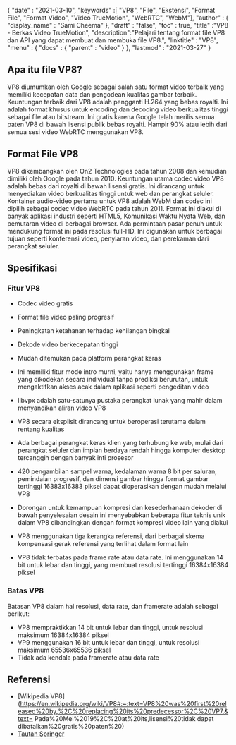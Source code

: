 {
  "date" : "2021-03-10",
  "keywords" :[ "VP8", "File", "Ekstensi", "Format File", "Format Video", "Video TrueMotion", "WebRTC", "WebM"],
  "author" : {
    "display_name" : "Sami Cheema"
},
  "draft" : "false",
  "toc" : true,
  "title" :"VP8 - Berkas Video TrueMotion",
  "description":"Pelajari tentang format file VP8 dan API yang dapat membuat dan membuka file VP8.",
  "linktitle" : "VP8",
  "menu" : {
    "docs" : {
      "parent" : "video"
}
},
  "lastmod" : "2021-03-27"
}

## Apa itu file VP8?

VP8 diumumkan oleh Google sebagai salah satu format video terbaik yang memiliki kecepatan data dan pengodean kualitas gambar terbaik. Keuntungan terbaik dari VP8 adalah pengganti H.264 yang bebas royalti. Ini adalah format khusus untuk encoding dan decoding video berkualitas tinggi sebagai file atau bitstream. Ini gratis karena Google telah merilis semua paten VP8 di bawah lisensi publik bebas royalti. Hampir 90% atau lebih dari semua sesi video WebRTC menggunakan VP8.

## Format File VP8

VP8 dikembangkan oleh On2 Technologies pada tahun 2008 dan kemudian dimiliki oleh Google pada tahun 2010. Keuntungan utama codec video VP8 adalah bebas dari royalti di bawah lisensi gratis. Ini dirancang untuk menyediakan video berkualitas tinggi untuk web dan perangkat seluler. Kontainer audio-video pertama untuk VP8 adalah WebM dan codec ini dipilih sebagai codec video WebRTC pada tahun 2011. Format ini diakui di banyak aplikasi industri seperti HTML5, Komunikasi Waktu Nyata Web, dan pemutaran video di berbagai browser. Ada permintaan pasar penuh untuk mendukung format ini pada resolusi full-HD. Ini digunakan untuk berbagai tujuan seperti konferensi video, penyiaran video, dan perekaman dari perangkat seluler.

## Spesifikasi ##

### Fitur VP8
 



* Codec video gratis
* Format file video paling progresif
* Peningkatan ketahanan terhadap kehilangan bingkai
* Dekode video berkecepatan tinggi
* Mudah ditemukan pada platform perangkat keras
* Ini memiliki fitur mode intro murni, yaitu hanya menggunakan frame yang dikodekan secara individual tanpa prediksi berurutan, untuk mengaktifkan akses acak dalam aplikasi seperti pengeditan video
* libvpx adalah satu-satunya pustaka perangkat lunak yang mahir dalam menyandikan aliran video VP8
* VP8 secara eksplisit dirancang untuk beroperasi terutama dalam rentang kualitas

* Ada berbagai perangkat keras klien yang terhubung ke web, mulai dari perangkat seluler dan implan berdaya rendah hingga komputer desktop tercanggih dengan banyak inti prosesor
* 420 pengambilan sampel warna, kedalaman warna 8 bit per saluran, pemindaian progresif, dan dimensi gambar hingga format gambar tertinggi 16383x16383 piksel dapat dioperasikan dengan mudah melalui VP8
* Dorongan untuk kemampuan kompresi dan kesederhanaan dekoder di bawah penyelesaian desain ini menyebabkan beberapa fitur teknis unik dalam VP8 dibandingkan dengan format kompresi video lain yang diakui
* VP8 menggunakan tiga kerangka referensi, dari berbagai skema kompensasi gerak referensi yang terlihat dalam format lain
* VP8 tidak terbatas pada frame rate atau data rate. Ini menggunakan 14 bit untuk lebar dan tinggi, yang membuat resolusi tertinggi 16384x16384 piksel

### Batas VP8

Batasan VP8 dalam hal resolusi, data rate, dan framerate adalah sebagai berikut:

* VP8 mempraktikkan 14 bit untuk lebar dan tinggi, untuk resolusi maksimum 16384x16384 piksel
* VP9 menggunakan 16 bit untuk lebar dan tinggi, untuk resolusi maksimum 65536x65536 piksel
* Tidak ada kendala pada framerate atau data rate
 



 



## Referensi

* [Wikipedia VP8](https://en.wikipedia.org/wiki/VP8#:~:text=VP8%20was%20first%20released%20by,%2C%20replacing%20its%20predecessor%2C%20VP7.&text= Pada%20Mei%2019%2C%20at%20its,lisensi%20tidak dapat dibatalkan%20gratis%20paten%20)
* [Tautan Springer](https://link.springer.com/chapter/10.1007/978-81-322-1157-0_32)


